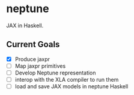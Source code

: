 # neptune

JAX in Haskell.

## Current Goals

- [x] Produce jaxpr
- [ ] Map jaxpr primitives
- [ ] Develop Neptune representation
- [ ] interop with the XLA compiler to run them
- [ ] load and save JAX models in neptune Haskell
